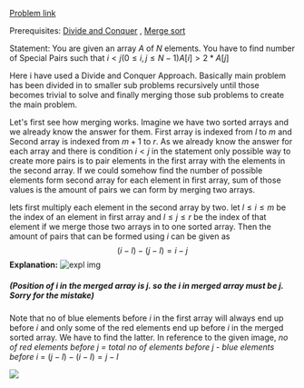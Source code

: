 [Problem link](https://www.hackerrank.com/contests/noi-2020-jun/challenges/special-pairs-2)

Prerequisites: [Divide and Conquer](https://www.geeksforgeeks.org/divide-and-conquer-algorithm-introduction/) , [Merge sort](https://www.geeksforgeeks.org/merge-sort/)

Statement: You are given an array $A$ of $N$ elements. You have to find number of Special Pairs such that $i < j  (0 \le i , j \le N-1)  A[i] > 2*A[j]$

Here i have used a Divide and Conquer Approach. Basically main problem has been divided in to smaller sub problems recursively until those becomes trivial to solve and finally merging those sub problems to create the main problem.

Let's first see how merging works. Imagine we have two sorted arrays and we already know the answer  for them.
First array is indexed from $l$ to $m$ and Second array is indexed from $m+1$ to $r$. As we already know the answer for each array and there is condition $i<j$ in the statement only possible way to create more pairs is to pair elements in the first array with the elements in the second array. If we could somehow find the number of possible elements form second array for each element in first array, sum of those values is the amount of pairs we can form by merging two arrays.

lets first multiply each element in the second array by two. let $l \le i \le m$ be the index of an element in first array and $l \le j \le r$ be the index of that element if we merge those two arrays in to one sorted array. Then the amount of pairs that can be formed using $i$ can be given as $$(i-l)-(j-l) = i-j$$
**Explanation:**
![expl img](https://i.imgur.com/1A64KMN.png)

##### *(Position of $i$ in the merged array is $j$. so the $i$ in merged array must be $j$. Sorry for the mistake)*

Note that no of blue elements before $i$ in the first array will always end up before $i$ and only some of the red elements end up before $i$ in the merged sorted array. We have to find the latter.
In reference to the given image,
*no of red elements before $j$ = total no of elements before $j$ - blue elements before $i$* = $(j-l) - (i-l) = j-l$

<img src="https://render.githubusercontent.com/render/math?math=(j-l) - (i-l) = j-l = -1">

